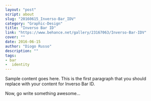 ```yaml
---
layout: "post"
script: about
slug: "20160615_Inverso-Bar_IDV"
category: "Graphic-Design"
title: "Inverso Bar ID"
link: "https://www.behance.net/gallery/23167063/Inverso-Bar-IDV"
cover: ""
date: 2016-06-15
author: "Diogo Russo"
description: ""
tags:
- bar
-  identity
---
```

 
Sample content goes here. This is the first paragraph that you should replace with your content for Inverso Bar ID.
 
Now, go write something awesome...
